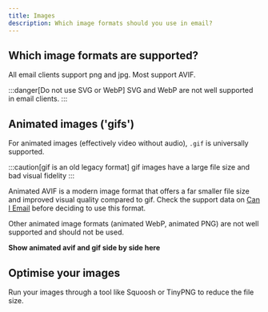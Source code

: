 ```yaml
---
title: Images
description: Which image formats should you use in email?
---
```


## Which image formats are supported?

All email clients support png and jpg. Most support AVIF.

:::danger[Do not use SVG or WebP]
SVG and WebP are not well supported in email clients.
:::
## Animated images ('gifs')
For animated images (effectively video without audio), `.gif` is universally supported.

:::caution[gif is an old legacy format]
gif images have a large file size and bad visual fidelity
:::

Animated AVIF is a modern image format that offers a far smaller file size and improved visual quality compared to gif. Check the support data on [Can I Email](https://www.caniemail.com/search/?s=avif) before deciding to use this format.

Other animated image formats (animated WebP, animated PNG) are not well supported and should not be used.

**Show animated avif and gif side by side here**

## Optimise your images
Run your images through a tool like Squoosh or TinyPNG to reduce the file size.